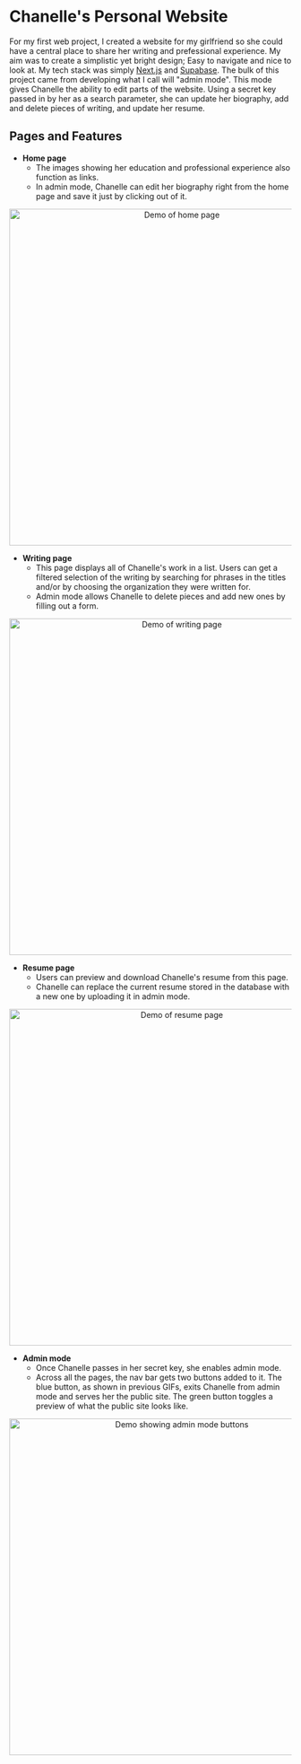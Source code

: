 # Chanelle's Personal Website

For my first web project, I created a website for my girlfriend so she could have a central place to share her writing and prefessional experience. My aim was to create a simplistic yet bright design; Easy to navigate and nice to look at. My tech stack was simply [Next.js](https://nextjs.org/) and [Supabase](https://supabase.com/). The bulk of this project came from developing what I call will "admin mode". This mode gives Chanelle the ability to edit parts of the website. Using a secret key passed in by her as a search parameter, she can update her biography, add and delete pieces of writing, and update her resume.

## Pages and Features

* **Home page**
    - The images showing her education and professional experience also function as links.
    - In admin mode, Chanelle can edit her biography right from the home page and save it just by clicking out of it.

<div align='center'>
    <img src='./demo/home-page-demo.gif' alt='Demo of home page' width='600' />
</div>

* **Writing page**
    - This page displays all of Chanelle's work in a list. Users can get a filtered selection of the writing by searching for phrases in the titles and/or by choosing the organization they were written for.
    - Admin mode allows Chanelle to delete pieces and add new ones by filling out a form.

<div align='center'>
    <img src='./demo/writing-page-demo.gif' alt='Demo of writing page' width='600' />
</div>

* **Resume page**
    - Users can preview and download Chanelle's resume from this page.
    - Chanelle can replace the current resume stored in the database with a new one by uploading it in admin mode.

<div align='center'>
    <img src='./demo/resume-page-demo.gif' alt='Demo of resume page' width='600' />
</div>

* **Admin mode**
    - Once Chanelle passes in her secret key, she enables admin mode.
    - Across all the pages, the nav bar gets two buttons added to it. The blue button, as shown in previous GIFs, exits Chanelle from admin mode and serves her the public site. The green button toggles a preview of what the public site looks like.

<div align='center'>
    <img src='./demo/admin-mode-demo.gif' alt='Demo showing admin mode buttons' width='600' />
</div>